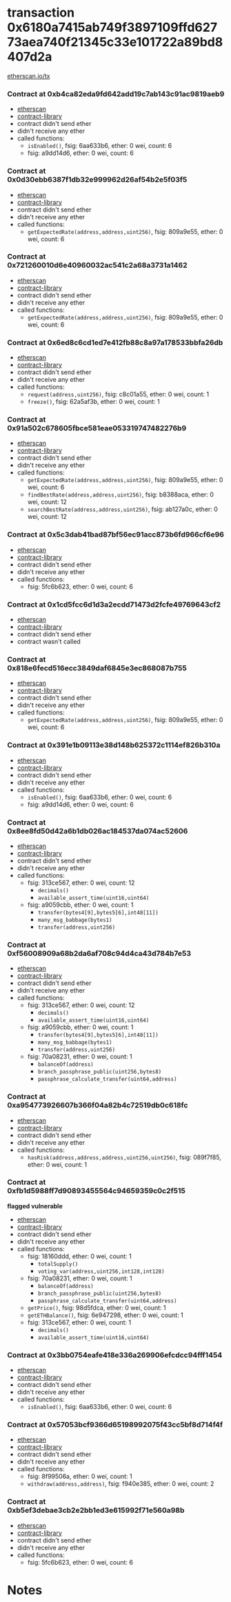 # transaction 0x6180a7415ab749f3897109ffd62773aea740f21345c33e101722a89bd8407d2a

[etherscan.io/tx](https://etherscan.io/tx/0x6180a7415ab749f3897109ffd62773aea740f21345c33e101722a89bd8407d2a)


### Contract at 0xb4ca82eda9fd642add19c7ab143c91ac9819aeb9

* [etherscan](https://etherscan.io/address/0xb4ca82eda9fd642add19c7ab143c91ac9819aeb9)
* [contract-library](https://contract-library.com/contracts/Ethereum/b4ca82eda9fd642add19c7ab143c91ac9819aeb9)
* contract didn't send ether
* didn't receive any ether
* called functions:
    * `isEnabled()`, fsig: 6aa633b6, ether: 0 wei, count: 6
    * fsig: a9dd14d6, ether: 0 wei, count: 6


### Contract at 0x0d30ebb6387f1db32e999962d26af54b2e5f03f5

* [etherscan](https://etherscan.io/address/0x0d30ebb6387f1db32e999962d26af54b2e5f03f5)
* [contract-library](https://contract-library.com/contracts/Ethereum/0d30ebb6387f1db32e999962d26af54b2e5f03f5)
* contract didn't send ether
* didn't receive any ether
* called functions:
    * `getExpectedRate(address,address,uint256)`, fsig: 809a9e55, ether: 0 wei, count: 6


### Contract at 0x721260010d6e40960032ac541c2a68a3731a1462

* [etherscan](https://etherscan.io/address/0x721260010d6e40960032ac541c2a68a3731a1462)
* [contract-library](https://contract-library.com/contracts/Ethereum/721260010d6e40960032ac541c2a68a3731a1462)
* contract didn't send ether
* didn't receive any ether
* called functions:
    * `getExpectedRate(address,address,uint256)`, fsig: 809a9e55, ether: 0 wei, count: 6


### Contract at 0x6ed8c6cd1ed7e412fb88c8a97a178533bbfa26db

* [etherscan](https://etherscan.io/address/0x6ed8c6cd1ed7e412fb88c8a97a178533bbfa26db)
* [contract-library](https://contract-library.com/contracts/Ethereum/6ed8c6cd1ed7e412fb88c8a97a178533bbfa26db)
* contract didn't send ether
* didn't receive any ether
* called functions:
    * `request(address,uint256)`, fsig: c8c01a55, ether: 0 wei, count: 1
    * `freeze()`, fsig: 62a5af3b, ether: 0 wei, count: 1


### Contract at 0x91a502c678605fbce581eae053319747482276b9

* [etherscan](https://etherscan.io/address/0x91a502c678605fbce581eae053319747482276b9)
* [contract-library](https://contract-library.com/contracts/Ethereum/91a502c678605fbce581eae053319747482276b9)
* contract didn't send ether
* didn't receive any ether
* called functions:
    * `getExpectedRate(address,address,uint256)`, fsig: 809a9e55, ether: 0 wei, count: 6
    * `findBestRate(address,address,uint256)`, fsig: b8388aca, ether: 0 wei, count: 12
    * `searchBestRate(address,address,uint256)`, fsig: ab127a0c, ether: 0 wei, count: 12


### Contract at 0x5c3dab41bad87bf56ec91acc873b6fd966cf6e96

* [etherscan](https://etherscan.io/address/0x5c3dab41bad87bf56ec91acc873b6fd966cf6e96)
* [contract-library](https://contract-library.com/contracts/Ethereum/5c3dab41bad87bf56ec91acc873b6fd966cf6e96)
* contract didn't send ether
* didn't receive any ether
* called functions:
    * fsig: 5fc6b623, ether: 0 wei, count: 6


### Contract at 0x1cd5fcc6d1d3a2ecdd71473d2fcfe49769643cf2

* [etherscan](https://etherscan.io/address/0x1cd5fcc6d1d3a2ecdd71473d2fcfe49769643cf2)
* [contract-library](https://contract-library.com/contracts/Ethereum/1cd5fcc6d1d3a2ecdd71473d2fcfe49769643cf2)
* contract didn't send ether
* contract wasn't called


### Contract at 0x818e6fecd516ecc3849daf6845e3ec868087b755

* [etherscan](https://etherscan.io/address/0x818e6fecd516ecc3849daf6845e3ec868087b755)
* [contract-library](https://contract-library.com/contracts/Ethereum/818e6fecd516ecc3849daf6845e3ec868087b755)
* contract didn't send ether
* didn't receive any ether
* called functions:
    * `getExpectedRate(address,address,uint256)`, fsig: 809a9e55, ether: 0 wei, count: 6


### Contract at 0x391e1b09113e38d148b625372c1114ef826b310a

* [etherscan](https://etherscan.io/address/0x391e1b09113e38d148b625372c1114ef826b310a)
* [contract-library](https://contract-library.com/contracts/Ethereum/391e1b09113e38d148b625372c1114ef826b310a)
* contract didn't send ether
* didn't receive any ether
* called functions:
    * `isEnabled()`, fsig: 6aa633b6, ether: 0 wei, count: 6
    * fsig: a9dd14d6, ether: 0 wei, count: 6


### Contract at 0x8ee8fd50d42a6b1db026ac184537da074ac52606

* [etherscan](https://etherscan.io/address/0x8ee8fd50d42a6b1db026ac184537da074ac52606)
* [contract-library](https://contract-library.com/contracts/Ethereum/8ee8fd50d42a6b1db026ac184537da074ac52606)
* contract didn't send ether
* didn't receive any ether
* called functions:
    * fsig: 313ce567, ether: 0 wei, count: 12
        * `decimals()`
        * `available_assert_time(uint16,uint64)`
    * fsig: a9059cbb, ether: 0 wei, count: 1
        * `transfer(bytes4[9],bytes5[6],int48[11])`
        * `many_msg_babbage(bytes1)`
        * `transfer(address,uint256)`


### Contract at 0xf56008909a68b2da6af708c94d4ca43d784b7e53

* [etherscan](https://etherscan.io/address/0xf56008909a68b2da6af708c94d4ca43d784b7e53)
* [contract-library](https://contract-library.com/contracts/Ethereum/f56008909a68b2da6af708c94d4ca43d784b7e53)
* contract didn't send ether
* didn't receive any ether
* called functions:
    * fsig: 313ce567, ether: 0 wei, count: 12
        * `decimals()`
        * `available_assert_time(uint16,uint64)`
    * fsig: a9059cbb, ether: 0 wei, count: 1
        * `transfer(bytes4[9],bytes5[6],int48[11])`
        * `many_msg_babbage(bytes1)`
        * `transfer(address,uint256)`
    * fsig: 70a08231, ether: 0 wei, count: 1
        * `balanceOf(address)`
        * `branch_passphrase_public(uint256,bytes8)`
        * `passphrase_calculate_transfer(uint64,address)`


### Contract at 0xa954773926607b366f04a82b4c72519db0c618fc

* [etherscan](https://etherscan.io/address/0xa954773926607b366f04a82b4c72519db0c618fc)
* [contract-library](https://contract-library.com/contracts/Ethereum/a954773926607b366f04a82b4c72519db0c618fc)
* contract didn't send ether
* didn't receive any ether
* called functions:
    * `hasRisk(address,address,address,uint256,uint256)`, fsig: 089f7f85, ether: 0 wei, count: 1


### Contract at 0xfb1d5988ff7d90893455564c94659359c0c2f515

**flagged vulnerable**

* [etherscan](https://etherscan.io/address/0xfb1d5988ff7d90893455564c94659359c0c2f515)
* [contract-library](https://contract-library.com/contracts/Ethereum/fb1d5988ff7d90893455564c94659359c0c2f515)
* contract didn't send ether
* didn't receive any ether
* called functions:
    * fsig: 18160ddd, ether: 0 wei, count: 1
        * `totalSupply()`
        * `voting_var(address,uint256,int128,int128)`
    * fsig: 70a08231, ether: 0 wei, count: 1
        * `balanceOf(address)`
        * `branch_passphrase_public(uint256,bytes8)`
        * `passphrase_calculate_transfer(uint64,address)`
    * `getPrice()`, fsig: 98d5fdca, ether: 0 wei, count: 1
    * `getETHBalance()`, fsig: 6e947298, ether: 0 wei, count: 1
    * fsig: 313ce567, ether: 0 wei, count: 1
        * `decimals()`
        * `available_assert_time(uint16,uint64)`


### Contract at 0x3bb0754eafe418e336a269906efcdcc94fff1454

* [etherscan](https://etherscan.io/address/0x3bb0754eafe418e336a269906efcdcc94fff1454)
* [contract-library](https://contract-library.com/contracts/Ethereum/3bb0754eafe418e336a269906efcdcc94fff1454)
* contract didn't send ether
* didn't receive any ether
* called functions:
    * `isEnabled()`, fsig: 6aa633b6, ether: 0 wei, count: 6


### Contract at 0x57053bcf9366d65198992075f43cc5bf8d714f4f

* [etherscan](https://etherscan.io/address/0x57053bcf9366d65198992075f43cc5bf8d714f4f)
* [contract-library](https://contract-library.com/contracts/Ethereum/57053bcf9366d65198992075f43cc5bf8d714f4f)
* contract didn't send ether
* didn't receive any ether
* called functions:
    * fsig: 8f99506a, ether: 0 wei, count: 1
    * `withdraw(address,address)`, fsig: f940e385, ether: 0 wei, count: 2


### Contract at 0xb5ef3debae3cb2e2bb1ed3e615992f71e560a98b

* [etherscan](https://etherscan.io/address/0xb5ef3debae3cb2e2bb1ed3e615992f71e560a98b)
* [contract-library](https://contract-library.com/contracts/Ethereum/b5ef3debae3cb2e2bb1ed3e615992f71e560a98b)
* contract didn't send ether
* didn't receive any ether
* called functions:
    * fsig: 5fc6b623, ether: 0 wei, count: 6

# Notes


